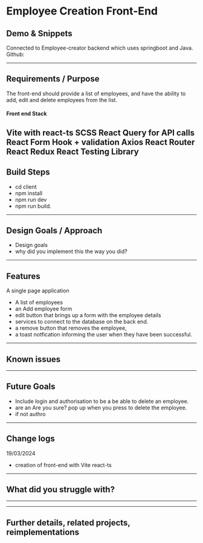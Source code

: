 # Employee Creation Front-End


## Demo & Snippets
Connected to Employee-creator backend which uses springboot and Java.
Github: 


---

## Requirements / Purpose
The front-end should provide a list of employees, and have the ability to add, edit and delete employees from the list. 

#### Front end Stack
Vite with react-ts
SCSS 
React Query for API calls
React Form Hook + validation
Axios
React Router 
React Redux
React Testing Library
---

## Build Steps
- cd client
- npm install
- npm run dev
- npm run build.
---

## Design Goals / Approach

- Design goals
- why did you implement this the way you did?

---

## Features
A single page application
- A list of employees
- an Add employee form 
- edit button that brings up a form with the employee details
- services to connect to the database on the back end. 
- a remove button that removes the employee,
- a toast notfication informing the user when they have been successful. 

---

## Known issues

---

## Future Goals
- Include login and authorisation to be a be able to delete an employee.
- are an Are you sure? pop up when you press to delete the employee.
- if not authro

---

## Change logs
19/03/2024
- creation of front-end with Vite react-ts



---

## What did you struggle with?


---


---

## Further details, related projects, reimplementations

